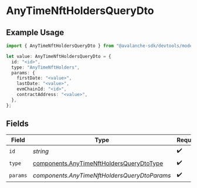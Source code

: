 # AnyTimeNftHoldersQueryDto

## Example Usage

```typescript
import { AnyTimeNftHoldersQueryDto } from "@avalanche-sdk/devtools/models/components";

let value: AnyTimeNftHoldersQueryDto = {
  id: "<id>",
  type: "AnyTimeNftHolders",
  params: {
    firstDate: "<value>",
    lastDate: "<value>",
    evmChainId: "<id>",
    contractAddress: "<value>",
  },
};
```

## Fields

| Field                                                                                                | Type                                                                                                 | Required                                                                                             | Description                                                                                          |
| ---------------------------------------------------------------------------------------------------- | ---------------------------------------------------------------------------------------------------- | ---------------------------------------------------------------------------------------------------- | ---------------------------------------------------------------------------------------------------- |
| `id`                                                                                                 | *string*                                                                                             | :heavy_check_mark:                                                                                   | N/A                                                                                                  |
| `type`                                                                                               | [components.AnyTimeNftHoldersQueryDtoType](../../models/components/anytimenftholdersquerydtotype.md) | :heavy_check_mark:                                                                                   | N/A                                                                                                  |
| `params`                                                                                             | *components.AnyTimeNftHoldersQueryDtoParams*                                                         | :heavy_check_mark:                                                                                   | N/A                                                                                                  |